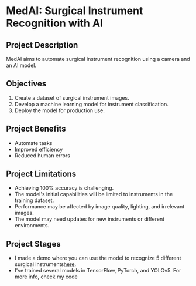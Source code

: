 # MedAI: Surgical Instrument Recognition with AI

## Project Description

MedAI aims to automate surgical instrument recognition using a camera and an AI model. 


## Objectives

1. Create a dataset of surgical instrument images.
2. Develop a machine learning model for instrument classification.
3. Deploy the model for production use.


## Project Benefits
- Automate tasks
- Improved efficiency 
- Reduced human errors


## Project Limitations

- Achieving 100% accuracy is challenging.
- The model's initial capabilities will be limited to instruments in the training dataset.
- Performance may be affected by image quality, lighting, and irrelevant images.
- The model may need updates for new instruments or different environments.


## Project Stages
- I made a demo where you can use the model to recognize 5 different surgical instruments[here](https://piweb.ch/recognise-surgical-instruments/).
- I've trained several models in TensorFlow, PyTorch, and YOLOv5. For more info, check my code 

<!-- __The Project is still in R&D phase.__

### To Do list

## Data Collection:
- [ ] ``dataset_builder.py``: (Code to gather, process, and organize images)
- [ ] Instruments to be recognized should be listed.
- [ ] Collected the from videos, online sources, etc.
- [ ] Cleaned and organized the dataset.
- [ ] Make sure Images should be evenly distributed among categories.


## Model Training
- [ ] ``train_model.py``: (Code to define, train, and evaluate your model)
- [ ] The best configuration (ML, DL, LLM, etc.) should be chosen.
- [ ] The model should be configured and trained.
- [ ] The model should be evaluated on unseen data.
- [ ] Necessary modifications should be made to improve accuracy.
- [ ] A final evaluation should be conducted before the testing phase.


### Beta Testing
- [ ] ``webTest.py``: (testing the model using a web app) 
- [ ] The model should be configured for real-world testing using a web application.
    - [ ] Overall model accuracy should be evaluated.
    - [ ] Overall model ability to identify instruments correctly should be evaluated.
- [ ] It should be determined whatever the model is ready for the production phase (alpha test).

## Production Preparation
- [ ] install the model for production 

### Project Lead Name : PiWebswiss -->